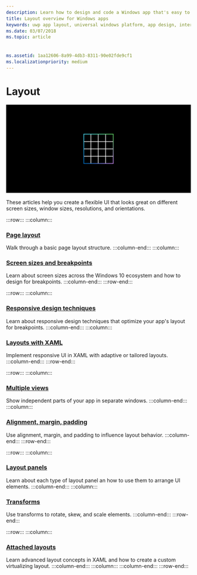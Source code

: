 ```yaml
---
description: Learn how to design and code a Windows app that's easy to navigate and looks great on a variety of devices and screen sizes.
title: Layout overview for Windows apps
keywords: uwp app layout, universal windows platform, app design, interface
ms.date: 03/07/2018
ms.topic: article


ms.assetid: 1aa12606-8a99-4db3-8311-90e02fde9cf1
ms.localizationpriority: medium
---
```

# Layout

![Layout icon](../images/layout-2x.png)

These articles help you create a flexible UI that looks great on different screen sizes, window sizes, resolutions, and orientations.

:::row:::
    :::column:::
### [Page layout](page-layout.md)
Walk through a basic page layout structure.
    :::column-end:::
    :::column:::
### [Screen sizes and breakpoints](screen-sizes-and-breakpoints-for-responsive-design.md)
Learn about screen sizes across the Windows 10 ecosystem and how to design for breakpoints.
    :::column-end:::
:::row-end:::

:::row:::
    :::column:::
### [Responsive design techniques](responsive-design.md)
Learn about responsive design techniques that optimize your app's layout for breakpoints.
    :::column-end:::
    :::column:::
### [Layouts with XAML](layouts-with-xaml.md)
Implement responsive UI in XAML with adaptive or tailored layouts.
    :::column-end:::
:::row-end:::

:::row:::
    :::column:::
### [Multiple views](show-multiple-views.md)
Show independent parts of your app in separate windows.
    :::column-end:::
    :::column:::
### [Alignment, margin, padding](alignment-margin-padding.md)
Use alignment, margin, and padding to influence layout behavior.
    :::column-end:::
:::row-end:::

:::row:::
    :::column:::
### [Layout panels](layout-panels.md)
Learn about each type of layout panel an how to use them to arrange UI elements.
    :::column-end:::
    :::column:::
### [Transforms](transforms.md)
Use transforms to rotate, skew, and scale elements.
    :::column-end:::
:::row-end:::

:::row:::
    :::column:::
### [Attached layouts](attached-layouts.md)
Learn advanced layout concepts in XAML and how to create a custom virtualizing layout.
    :::column-end:::
    :::column:::
    :::column-end:::
:::row-end:::
